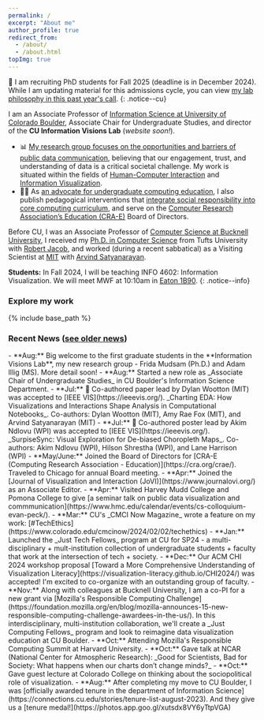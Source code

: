 ```yaml
---
permalink: /
excerpt: "About me"
author_profile: true
redirect_from: 
  - /about/
  - /about.html
topImg: true
---
```


📣  I am recruiting PhD students for Fall 2025 (deadline is in December 2024). While I am updating material for this admissions cycle, you can view [my lab philosophy in this past year's call](https://evanpeck.github.io/group/new-phd).
{: .notice--cu}

I am an Associate Professor of [Information Science at University of Colorado Boulder](https://www.colorado.edu/cmci/infoscience), Associate Chair for Undergraduate Studies, and director of the **CU Information Visions Lab** (_website soon!_).

- 📊 [My research group focuses on the opportunities and barriers of public data communication](/projects/publicVis), believing that our engagement, trust, and understanding of data is a critical societal challenge. My work is situated within the fields of [Human-Computer Interaction](https://www.interaction-design.org/literature/book/the-encyclopedia-of-human-computer-interaction-2nd-ed/human-computer-interaction-brief-intro) and [Information Visualization](https://www.interaction-design.org/literature/topics/information-visualization). 
- 🧑‍💻 As [an advocate for undergraduate computing education](/projects/undergrad), I also publish pedagogical interventions that [integrate social responsibility into core computing curriculum](/projects/responsibleCS), and serve on the [Computer Research Association’s Education (CRA-E)](https://cra.org/crae/) Board of Directors.

Before CU, I was an Associate Professor of [Computer Science at Bucknell University](https://www.bucknell.edu/academics/college-engineering/majors-departments/computer-science), I received my [Ph.D. in Computer Science](https://engineering.tufts.edu/cs/) from Tufts University with [Robert Jacob](http://www.cs.tufts.edu/~jacob/), and worked (during a recent sabbatical) as a Visiting Scientist at [MIT](http://vis.csail.mit.edu/) with [Arvind Satyanarayan](https://arvindsatya.com/).  

<!-- [Check out my student FAQ](/student-faq) if you have questions about meeting, about research, or about recommendation letters! -->

**Students:**  In Fall 2024, I will be teaching INFO 4602: Information Visualization. We will meet MWF at 10:10am in [Eaton 1B90](https://www.colorado.edu/map?id=336#!m/193885). 
{: .notice--info}

### Explore my work

<link rel="stylesheet" href="{{ base_path }}/assets/css/pubstyle.css">
{% include base_path %}
<script src="{{ base_path }}/assets/js/projSettings.js"></script>
<script src="{{ base_path }}/assets/js/listpubs.js"></script>

<div id="projects"></div> 

### Recent News ([see older news](/archive/news))

<div markdown="1" class="news">
- **Aug:** Big welcome to the first graduate students in the **Information Visions Lab**, my new research group - Frida Mudsam (Ph.D.) and Adam Illig (MS). More detail soon!
- **Aug:** Started a new role as _Associate Chair of Undergraduate Studies_ in CU Boulder's Information Science Department. 
- **Jul:** 🎉 Co-authored paper lead by Dylan Wootton (MIT) was accepted to [IEEE VIS](https://ieeevis.org/). _Charting EDA: How Visualizations and Interactions Shape Analysis in Computational Notebooks_. Co-authors: Dylan Wootton (MIT), Amy Rae Fox (MIT), and Arvind Satyanarayan (MIT)
- **Jul:** 🎉 Co-authored poster lead by Akim Ndlovu (WPI) was accepted to [IEEE VIS](https://ieeevis.org/). _SurpiseSync: Visual Exploration for De-biased Choropleth Maps_. Co-authors: Akim Ndlovu (WPI), Hilson Shrestha (WPI), and Lane Harrison (WPI)
- **May/June:** Joined the Board of Directors for [CRA-E (Computing Research Association - Education)](https://cra.org/crae/). Traveled to Chicago for annual Board meeting. 
- **Apr:** Joined the [Journal of Visualization and Interaction (JoVI)](https://www.journalovi.org/) as an Associate Editor. 
- **Apr:** Visited Harvey Mudd College and Pomona College to give [a seminar talk on public data visualization and commmunication](https://www.hmc.edu/calendar/events/cs-colloquium-evan-peck/). 
- **Mar:** CU's _CMCI Now Magazine_ wrote a feature on my work: [#TechEthics](https://www.colorado.edu/cmcinow/2024/02/02/techethics)
- **Jan:** Launched the _Just Tech Fellows_ program at CU for SP24 - a multi-disciplinary + mult-institution collection of undergraduate students + faculty that work at the intersection of tech + society. 
- **Dec:** Our ACM CHI 2024 workshop proposal [Toward a More Comprehensive Understanding of Visualization Literacy](https://visualization-literacy.github.io/CHI2024/) was accepted! I'm excited to co-organize with an outstanding group of faculty. 
- **Nov:** Along with colleagues at Bucknell University, I am a co-PI for a new grant via [Mozilla's Responsible Computing Challenge](https://foundation.mozilla.org/en/blog/mozilla-announces-15-new-responsible-computing-challenge-awardees-in-the-us/). In this interdisciplinary, multi-institution collaboration, we'll create a _Just Computing Fellows_ program and look to reimagine data visualization education at CU Boulder. 
- **Oct:** Attending Mozilla's Responsible Computing Summit at Harvard University. 
- **Oct:** Gave talk at NCAR (National Center for Atmospheric Research): _Good for Scientists, Bad for Society: What happens when our charts don’t change minds?_
- **Oct:** Gave guest lecture at Colorado College on thinking about the sociopolitical role of visualization.
- **Aug:** After completing my move to CU Boulder, I was [officially awarded tenure in the department of Information Science](https://connections.cu.edu/stories/tenure-list-august-2023). And they give us a [tenure medal!](https://photos.app.goo.gl/xutsdx8VY6yTtpVGA)


</div>
